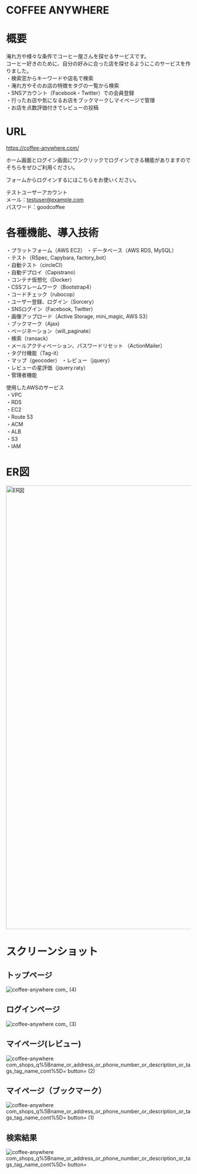 # COFFEE ANYWHERE

# 概要
淹れ方や様々な条件でコーヒー屋さんを探せるサービスです。  
コーヒー好きのために、自分の好みに合った店を探せるようにこのサービスを作りました。  
・検索窓からキーワードや店名で検索  
・淹れ方やそのお店の特徴をタグの一覧から検索  
・SNSアカウント（Facebook・Twitter）での会員登録  
・行ったお店や気になるお店をブックマークしマイページで管理  
・お店を点数評価付きでレビューの投稿
  
   
# URL
https://coffee-anywhere.com/  
  
ホーム画面とログイン画面にワンクリックでログインできる機能がありますのでそちらをぜひご利用ください。  
  
フォームからログインするにはこちらをお使いください。  
  
テストユーザーアカウント  
メール：testuser@example.com  
パスワード：goodcoffee

# 各種機能、導入技術
・プラットフォーム（AWS EC2）
・データベース（AWS RDS, MySQL）  
・テスト（RSpec, Capybara, factory_bot）  
・自動テスト（circleCI）  
・自動デプロイ（Capistrano）  
・コンテナ仮想化（Docker）  
・CSSフレームワーク（Bootstrap4）  
・コードチェック（rubocop）  
・ユーザー登録、ログイン（Sorcery）  
・SNSログイン（Facebook, Twitter）  
・画像アップロード（Active Storage, mini_magic, AWS S3）  
・ブックマーク（Ajax)  
・ページネーション（will_paginate）  
・検索（ransack）  
・メールアクティベーション、パスワードリセット （ActionMailer）  
・タグ付機能（Tag-it）  
・マップ（geocoder）
・レビュー（jquery）   
・レビューの星評価（jquery.raty）  
・管理者機能  


使用したAWSのサービス  
・VPC  
・RDS  
・EC2  
・Route 53  
・ACM  
・ALB  
・S3  
・IAM  

# ER図
<img width="1209" alt="ER図" src="https://user-images.githubusercontent.com/70304933/103478814-9d443880-4e0c-11eb-9261-0a050d67f88a.png">


# スクリーンショット
  
## トップページ
![coffee-anywhere com_ (4)](https://user-images.githubusercontent.com/70304933/103609746-e063f000-4f61-11eb-98bb-e3d82e5b7a79.png)
  

## ログインページ
![coffee-anywhere com_ (3)](https://user-images.githubusercontent.com/70304933/103495185-3e6ad780-4e7d-11eb-8ef8-83dc378ab098.png)
  

## マイページ(レビュー)
![coffee-anywhere com_shops_q%5Bname_or_address_or_phone_number_or_description_or_tags_tag_name_cont%5D= button= (2)](https://user-images.githubusercontent.com/70304933/103505845-9bc35080-4e9e-11eb-82a9-07f4a608e337.png)
    

## マイページ（ブックマーク）
![coffee-anywhere com_shops_q%5Bname_or_address_or_phone_number_or_description_or_tags_tag_name_cont%5D= button= (1)](https://user-images.githubusercontent.com/70304933/103505826-8cdc9e00-4e9e-11eb-843f-1c091d90731a.png)
  

## 検索結果
![coffee-anywhere com_shops_q%5Bname_or_address_or_phone_number_or_description_or_tags_tag_name_cont%5D= button=](https://user-images.githubusercontent.com/70304933/103505793-76cedd80-4e9e-11eb-9af9-477a376ce063.png)
  
  
  

